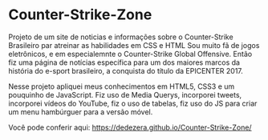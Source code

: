 # Counter-Strike-Zone
Projeto de um site de noticias e informações sobre o Counter-Strike Brasileiro par atreinar as habilidades em CSS e HTML
Sou muito fã de jogos eletrônicos, e em especialemnte o Counter-Strike Global Offensive. Então fiz uma página de notícias específica
para um dos maiores marcos da história do e-sport brasileiro, a conquista do título da EPICENTER 2017.

Nesse projeto apliquei meus conhecimentos em HTML5, CSS3 e um pouquinho de JavaScript. Fiz uso de Media Querys, incorporei tweets, incorporei vídeos do YouTube, fiz o uso de tabelas, fiz uso do JS para criar um menu hambúrguer para a versão móvel. 

Você pode conferir aqui: https://dedezera.github.io/Counter-Strike-Zone/
